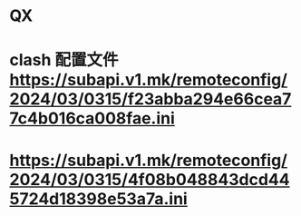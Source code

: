 # QX
# clash 配置文件  https://subapi.v1.mk/remoteconfig/2024/03/0315/f23abba294e66cea77c4b016ca008fae.ini
#  https://subapi.v1.mk/remoteconfig/2024/03/0315/4f08b048843dcd445724d18398e53a7a.ini
